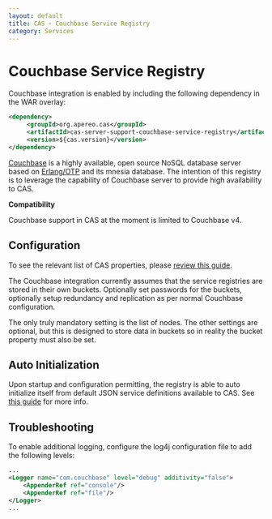 ```yaml
---
layout: default
title: CAS - Couchbase Service Registry
category: Services
---
```


# Couchbase Service Registry
Couchbase integration is enabled by including the following dependency in the WAR overlay:

```xml
<dependency>
     <groupId>org.apereo.cas</groupId>
     <artifactId>cas-server-support-couchbase-service-registry</artifactId>
     <version>${cas.version}</version>
</dependency>
```

[Couchbase](http://www.couchbase.com) is a highly available, open source NoSQL database server based on
[Erlang/OTP](http://www.erlang.org) and its mnesia database. The intention of this registry is to leverage the capability of Couchbase
server to provide high availability to CAS.

<div class="alert alert-info"><strong>Compatibility</strong><p>Couchbase support in CAS at the moment is limited to Couchbase v4.</p></div>

## Configuration

To see the relevant list of CAS properties, please [review this guide](../configuration/Configuration-Properties.html#couchbase-service-registry).

The Couchbase integration currently assumes that the service registries are stored
in their own buckets. Optionally set passwords for the buckets, optionally setup
redundancy and replication as per normal Couchbase configuration.

The only truly mandatory setting is the list of nodes.
The other settings are optional, but this is designed to store data in buckets
so in reality the bucket property must also be set.

## Auto Initialization

Upon startup and configuration permitting, the registry is able to auto initialize itself from default JSON service definitions available to CAS. See [this guide](AutoInitialization-Service-Management.html) for more info.


## Troubleshooting

To enable additional logging, configure the log4j configuration file to add the following
levels:

```xml
...
<Logger name="com.couchbase" level="debug" additivity="false">
    <AppenderRef ref="console"/>
    <AppenderRef ref="file"/>
</Logger>
...
```
